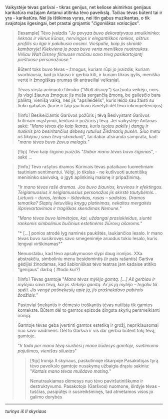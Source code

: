 Vaikystėje tėvas garšvai - tikras genijus, net keliose akimirkos genijaus karikatūra mažajam Antanui atitinka tėvo paveikslą. Tačiau tėvas būtent tai ir yra - karikatūra. Nei jis ištikimas vyras, nei itin gabus muzikantas, o tik svajotojas ilgesingai, bet prastai grojantis "*čigoniškas variacijas*".


> [!example] Tėvo įvaizdis
> "*Jo povyza buvo dekoratyvaus smuikininko: lieknas ir vikrus kūnas, nervingos ir elegantiškos rankos, aštrus profilis su ilga ir pakibusia nosimi. Viešpatie, kaip jis skraidė kambaryje! Kiekviena jo poza buvo verta meniškos nuotraukos. Vėliau Walt Disney filmuose mačiau savo tėvą pasikartojantį pieštuose personažuose.*"
> 
> Būtent toks buvo tėvas - žmogus, kuriam rūpi jo įvaizdis, kuriam svarbiausia, kad jo klauso ir gerbia kiti, ir kuriam tikras gylis, meniška vertė ir žmogiškas orumas tik antraeiliai veiksniai.
> 
> Tėvas virsta animuoto filmuko ("*Walt disney"*) šaržuotu veikėju, nors jis visgi žiaurus žmogus: jis muša sergančią žmoną, be gailesčio bara paliktą, vienišą vaiką, nes jis "apsileidėlis", kuris leido sau žaisti su tinko gabalais (kurie ir taip jau buvo išmėtyti dėl tėvo inkompetencijos)

> [!info] Besikeičiantis Garšvos požūris į tėvą
> Besivystant Garšvos kritiniam mąstymui, keičiasi ir požiūris į tėvą.
> Jei vaikystėje Antanas sakė: "*Mano tėvas ėjo kaip Ikaras, kuris tuojau pakils į dangų ir nuskris pro besiritančius debesų rutulius Žiežmarių pusėn. Šiuo metu aš tikėjau į savo tėvą-skraiduolį*", tai dabar atsiranda samprata, kad: "*mano tėvas buvo žavus melagis.*"


> [!tip] Tėvo kaip čigono įvaizdis
> "*Dabar mano tėvas buvo čigonas*", - sakė
> ...

> [!info] Tėvo rašytos dramos
> Kūriniais tėvas pataikavo tuometiniam tautiniam sentimentui. Vėlgi, jo tikslas - ne kutlivuoti autentišką menininko savivoką, o įgyti aplinkinių malonę ir pripažinimą.
> <br>
> 
> "*Ir mano tėvas rašė dramas. Jos buvo žiaurios, kruvinos ir efektingos. Teigiamuosius ir neigiamuosius personažus jis skirstė tautybėmis. . Lietuvis – doras, lenkas – išdavikas, rusas – sadistas. Dramos tematika? Slaptų lietuviškų knygų platinimas, nekaltos mergaitės išprievartavimas ir tragiškas skendimas Nemune.*"
> 
> "*Mano tėvas buvo laimėtojas, kai, uždangai prasiskleidus, siuntė rankomis simbolinius bučinius estetinėms žiūrovų ašaroms.*"
> 
> "* \[...] ponios atrodė lyg naminės paukštės, laukiančios lesalo. Ir mano tėvas buvo susikrovęs savo smegeninėje aruodus tokio lesalo, kuris lengvai virškinamas*"
> <br>
> 
> Nenuostabu, kad tėvo apsakymuose slypi daug ironijos. XXa. abstrakčiu, simboliniu menu besidomintis (ir pats rašantis) Garšva gėdijisi žinodamas, kad šabloniškas tėvo teatras jam kadaise atitiko "genijaus" darbą ( #todo kur?)

> [!info] Tėvas gamtoje
> "*Mano tėvas mylėjo gamtą. \[...] Aš gerbiau ir mylėjau savo tėvą, kai jis stebėjo gamtą. Ar jis ją mylėjo – tegaliu tik spėti. Jis vengė pašnekesių apie ją, jis prašnekdavo pabirais žodžiais.*"
> 
> Pastoviai šnekantis ir dėmesio troškantis tėvas nutilsta tik gamtos kontekste. Būtent dėl to gamtos epizode dingsta skyrių persmelkianti ironiją. 
> 
> Gamtoje tėvas geba įvertinti gamtos estetiką ir grožį, nepriklausomai nuo savo vaidmens. Dėl to Garšva ir vis dar gerbia būtent tokį tėvą, gamtoje.
> 
> "*Ir tada per mano tėvą siurbėsi į mane liūdesys gamtoje, svetimumo pajutimas, vienišas siluetas*"
> > [!tip] Ironija II skyriaus, paskutinioje iškarpoje
> > Pasakotojas tyrą tėvo paveikslo gamtoje nusakymą užbaigia drąsiu sakiniu: "*Kartais mano tėvas mušdavo motiną.*"
> > 
> > Nenutraukiamas dėmesys nuo tėvo paviršutiniškumo ir destruktyvumo. Pasakotojo (Garšvos) nuomone, širdyje tėvas - tuščias, pasipūtęs ir susireikšminęs, tad atmetamos visos jo galimo dorybės

---

*turinys iš II skyriaus*

